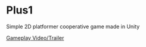 # Plus1
Simple 2D platformer cooperative game made in Unity

[Gameplay Video/Trailer](https://streamable.com/naz0m)
